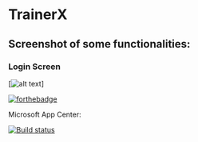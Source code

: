 # TrainerX

## Screenshot of some functionalities:

### Login Screen

[![alt text](https://https://github.com/poshan11/trainerXFitnessApp/blob/master/app/src/main/res/drawable-hdpi/login%20Screen.png)]



[![forthebadge](https://forthebadge.com/images/badges/built-for-android.svg)](https://forthebadge.com)

Microsoft App Center:

[![Build status](https://build.appcenter.ms/v0.1/apps/dd7e3a92-dee1-475d-a38b-b3daec5b3b04/branches/dev/badge)](https://appcenter.ms)
